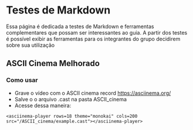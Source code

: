 # Testes de Markdown

Essa página é dedicada a testes de Markdown e ferramentas complementares que possam ser interessantes ao guia. A partir dos testes é possível exibir as ferramentas para os integrantes do grupo decidirem sobre sua utilização


## ASCII Cinema Melhorado
<asciinema-player rows=18 theme="monokai" cols=200 src="/mlops-guide/ASCII_cinema/example.cast"></asciinema-player>

### Como usar

- Grave o vídeo com o ASCII cinema record https://asciinema.org/
- Salve o o arquivo .cast na pasta ASCII_cinema
- Acesse dessa maneira:
```
<asciinema-player rows=18 theme="monokai" cols=200 src="/ASCII_cinema/example.cast"></asciinema-player>
```